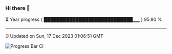### Hi there 👋

⏳ Year progress { ████████████████████████████▁▁ } 95.90 %

---

⏰ Updated on Sun, 17 Dec 2023 01:06:51 GMT

![Progress Bar CI](https://github.com/liununu/liununu/workflows/Progress%20Bar%20CI/badge.svg)
